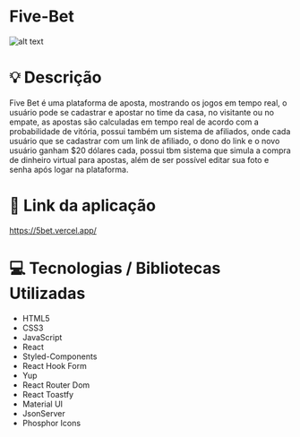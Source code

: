 # Five-Bet


![alt text](https://i.ibb.co/nrw1SJq/Beige-Minimal-Interior-Design-Photo-Collage-35-20-cm-35-25-cm.png)

# :bulb: Descrição

Five Bet é uma plataforma de aposta, mostrando os jogos em tempo real, o usuário pode se cadastrar e apostar no time da casa, no visitante ou no empate, as apostas são calculadas em tempo real de acordo com a probabilidade de vitória, possui também um sistema de afiliados, onde cada usuário que se cadastrar com um link de afiliado, o dono do link e o novo usuário ganham $20 dólares cada, possui tbm sistema que simula a compra de dinheiro virtual para apostas, além de ser possível editar sua foto e senha após logar na plataforma.

# :link: Link da aplicação

https://5bet.vercel.app/

# :computer: Tecnologias / Bibliotecas Utilizadas

- HTML5 
- CSS3 
- JavaScript 
- React 
- Styled-Components 
- React Hook Form 
- Yup 
- React Router Dom 
- React Toastfy
- Material UI
- JsonServer
- Phosphor Icons
